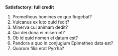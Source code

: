 **Satisfactory:  full credit**

1. Prometheus homines ex quo fingebat?
2. Vulcanus ex luto quid fecit?
3. Minerva cui animam dedit?
4. Qui dei dona ei miserunt?
5. Ob id quid nomen ei datum est?
6. Pandora a quo in conjugium Epimetheo data est?
7. Quorum filia erat Pyrrha?
